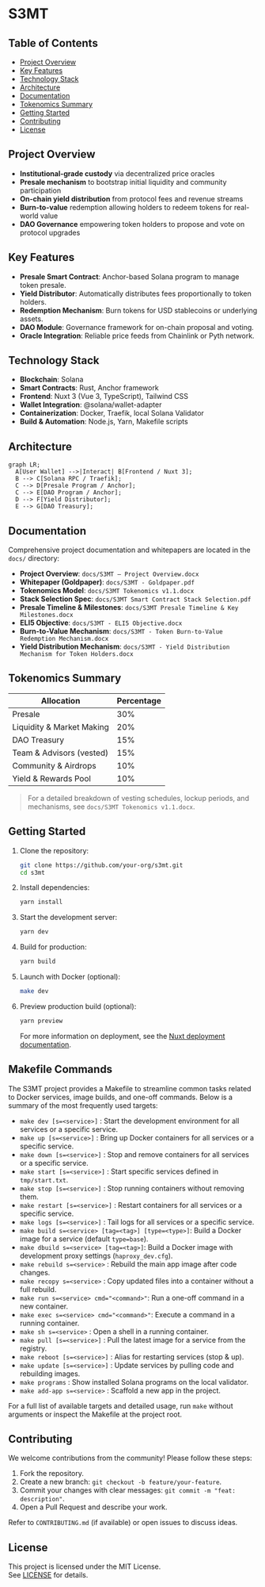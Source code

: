 # S3MT 

## Table of Contents
- [Project Overview](#project-overview)
- [Key Features](#key-features)
- [Technology Stack](#technology-stack)
- [Architecture](#architecture)
- [Documentation](#documentation)
- [Tokenomics Summary](#tokenomics-summary)
- [Getting Started](#getting-started)
- [Contributing](#contributing)
- [License](#license)

## Project Overview


- **Institutional-grade custody** via decentralized price oracles
- **Presale mechanism** to bootstrap initial liquidity and community participation
- **On-chain yield distribution** from protocol fees and revenue streams
- **Burn-to-value** redemption allowing holders to redeem tokens for real-world value
- **DAO Governance** empowering token holders to propose and vote on protocol upgrades

## Key Features

- **Presale Smart Contract**: Anchor-based Solana program to manage token presale.
- **Yield Distributor**: Automatically distributes fees proportionally to token holders.
- **Redemption Mechanism**: Burn tokens for USD stablecoins or underlying assets.
- **DAO Module**: Governance framework for on-chain proposal and voting.
- **Oracle Integration**: Reliable price feeds from Chainlink or Pyth network.

## Technology Stack

- **Blockchain**: Solana
- **Smart Contracts**: Rust, Anchor framework
- **Frontend**: Nuxt 3 (Vue 3, TypeScript), Tailwind CSS
- **Wallet Integration**: @solana/wallet-adapter
- **Containerization**: Docker, Traefik, local Solana Validator
- **Build & Automation**: Node.js, Yarn, Makefile scripts

## Architecture

```mermaid
graph LR;
  A[User Wallet] -->|Interact| B[Frontend / Nuxt 3];
  B --> C[Solana RPC / Traefik];
  C --> D[Presale Program / Anchor];
  C --> E[DAO Program / Anchor];
  D --> F[Yield Distributor];
  E --> G[DAO Treasury];
```

## Documentation

Comprehensive project documentation and whitepapers are located in the `docs/` directory:

- **Project Overview**: `docs/S3MT — Project Overview.docx`
- **Whitepaper (Goldpaper)**: `docs/S3MT - Goldpaper.pdf`
- **Tokenomics Model**: `docs/S3MT Tokenomics v1.1.docx`
- **Stack Selection Spec**: `docs/S3MT Smart Contract Stack Selection.pdf`
- **Presale Timeline & Milestones**: `docs/S3MT Presale Timeline & Key Milestones.docx`
- **ELI5 Objective**: `docs/S3MT - ELI5 Objective.docx`
- **Burn-to-Value Mechanism**: `docs/S3MT - Token Burn-to-Value Redemption Mechanism.docx`
- **Yield Distribution Mechanism**: `docs/S3MT - Yield Distribution Mechanism for Token Holders.docx`

## Tokenomics Summary

| Allocation                  | Percentage |
| --------------------------- | ---------- |
| Presale                     | 30%        |
| Liquidity & Market Making   | 20%        |
| DAO Treasury                | 15%        |
| Team & Advisors (vested)    | 15%        |
| Community & Airdrops        | 10%        |
| Yield & Rewards Pool        | 10%        |

> For a detailed breakdown of vesting schedules, lockup periods, and mechanisms, see `docs/S3MT Tokenomics v1.1.docx`.

## Getting Started

1. Clone the repository:  
   ```bash
   git clone https://github.com/your-org/s3mt.git
   cd s3mt
   ```
2. Install dependencies:  
   ```bash
   yarn install
   ```
3. Start the development server:  
   ```bash
   yarn dev
   ```
4. Build for production:  
   ```bash
   yarn build
   ```
5. Launch with Docker (optional):  
   ```bash
   make dev
   ```
6. Preview production build (optional):  
   ```bash
   yarn preview
   ```
   For more information on deployment, see the [Nuxt deployment documentation](https://nuxt.com/docs/getting-started/deployment).

## Makefile Commands

The S3MT project provides a Makefile to streamline common tasks related to Docker services, image builds, and one-off commands. Below is a summary of the most frequently used targets:

- `make dev [s=<service>]`          : Start the development environment for all services or a specific service.
- `make up [s=<service>]`           : Bring up Docker containers for all services or a specific service.
- `make down [s=<service>]`         : Stop and remove containers for all services or a specific service.
- `make start [s=<service>]`        : Start specific services defined in `tmp/start.txt`.
- `make stop [s=<service>]`         : Stop running containers without removing them.
- `make restart [s=<service>]`      : Restart containers for all services or a specific service.
- `make logs [s=<service>]`         : Tail logs for all services or a specific service.
- `make build s=<service> [tag=<tag>] [type=<type>]`: Build a Docker image for a service (default `type=base`).
- `make dbuild s=<service> [tag=<tag>]`: Build a Docker image with development proxy settings (`haproxy_dev.cfg`).
- `make rebuild s=<service>`        : Rebuild the main app image after code changes.
- `make recopy s=<service>`         : Copy updated files into a container without a full rebuild.
- `make run s=<service> cmd="<command>"`: Run a one-off command in a new container.
- `make exec s=<service> cmd="<command>"`: Execute a command in a running container.
- `make sh s=<service>`             : Open a shell in a running container.
- `make pull [s=<service>]`         : Pull the latest image for a service from the registry.
- `make reboot [s=<service>]`       : Alias for restarting services (stop & up).
- `make update [s=<service>]`       : Update services by pulling code and rebuilding images.
- `make programs`                   : Show installed Solana programs on the local validator.
- `make add-app s=<service>`        : Scaffold a new app in the project.

For a full list of available targets and detailed usage, run `make` without arguments or inspect the Makefile at the project root.

## Contributing

We welcome contributions from the community! Please follow these steps:

1. Fork the repository.
2. Create a new branch: `git checkout -b feature/your-feature`.
3. Commit your changes with clear messages: `git commit -m "feat: description"`.
4. Open a Pull Request and describe your work.

Refer to `CONTRIBUTING.md` (if available) or open issues to discuss ideas.

## License

This project is licensed under the MIT License.  
See [LICENSE](LICENSE) for details.


